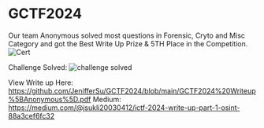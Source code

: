 # GCTF2024
Our team Anonymous solved most questions in Forensic, Cryto and Misc Category and got the Best Write Up Prize &amp; 5TH Place in the Competition.
![Cert](https://github.com/user-attachments/assets/8518640f-5774-41b4-a892-e2929d9eb7cf)

Challenge Solved:
![challenge solved](https://github.com/user-attachments/assets/854ca0b0-5df1-4baf-ba9f-69d1e45d59b1)

View Write up Here:
https://github.com/JenifferSu/GCTF2024/blob/main/GCTF2024%20Writeup%5BAnonymous%5D.pdf
Medium:
https://medium.com/@jsukli20030412/ictf-2024-write-up-part-1-osint-88a3cef6fc32
